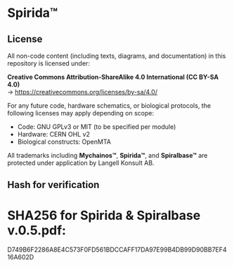 # Spirida™

## License

All non-code content (including texts, diagrams, and documentation) in this repository is licensed under:

**Creative Commons Attribution-ShareAlike 4.0 International (CC BY-SA 4.0)**  
→ https://creativecommons.org/licenses/by-sa/4.0/

For any future code, hardware schematics, or biological protocols, the following licenses may apply depending on scope:

- Code: GNU GPLv3 or MIT (to be specified per module)
- Hardware: CERN OHL v2
- Biological constructs: OpenMTA

All trademarks including **Mychainos™**, **Spirida™**, and **Spiralbase™** are protected under application by Langell Konsult AB.

## Hash for verification

# SHA256 for Spirida & Spiralbase v.0.5.pdf:                                              
D749B6F2286A8E4C573F0FD561BDCCAFF17DA97E99B4DB99D90BB7EF416A602D 

